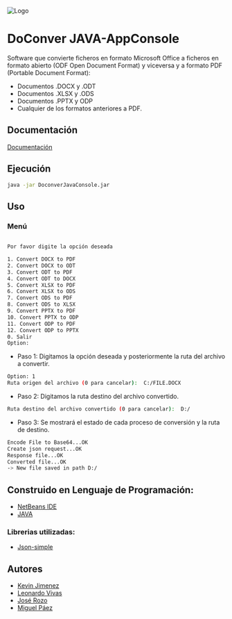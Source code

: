 ![Logo](https://i.ibb.co/9pFNcg6/LOGO-DOCONVER.png)


# DoConver JAVA-AppConsole

Software que convierte ficheros en formato Microsoft Office a ficheros en formato abierto (ODF Open Document Format) y viceversa y a formato PDF (Portable Document Format):

- Documentos .DOCX y .ODT
- Documentos .XLSX y .ODS
- Documentos .PPTX y ODP
- Cualquier de los formatos anteriores a PDF.

## Documentación

[Documentación]()

## Ejecución

```bash
java -jar DoconverJavaConsole.jar
```

## Uso

### Menú 
```bash

Por favor digite la opción deseada

1. Convert DOCX to PDF
2. Convert DOCX to ODT
3. Convert ODT to PDF
4. Convert ODT to DOCX
5. Convert XLSX to PDF
6. Convert XLSX to ODS
7. Convert ODS to PDF
8. Convert ODS to XLSX
9. Convert PPTX to PDF
10. Convert PPTX to ODP
11. Convert ODP to PDF
12. Convert ODP to PPTX
0. Salir
Option: 

```
- Paso 1: Digitamos la opción deseada y posteriormente la ruta del archivo a convertir.
```bash
Option: 1
Ruta origen del archivo (0 para cancelar):  C:/FILE.DOCX
```

- Paso 2: Digitamos la ruta destino del archivo convertido.
```bash
Ruta destino del archivo convertido (0 para cancelar):  D:/
```

- Paso 3: Se mostrará el estado de cada proceso de conversión y la ruta de destino.
```bash
Encode File to Base64...OK
Create json request...OK
Response file...OK
Converted file...OK
-> New file saved in path D:/
```

## Construido en Lenguaje de Programación:
- [NetBeans IDE]()
- [JAVA]()

### Librerias utilizadas:
- [Json-simple]()

## Autores
- [Kevin Jimenez](https://github.com/Kevinjimenez0119)
- [Leonardo Vivas](https://github.com/LeonardoVivasAndrade)
- [José Rozo](https://github.com/joseedye)
- [Miguel Páez](https://github.com/1151613)
